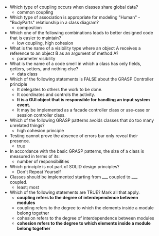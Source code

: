 - Which type of coupling occurs when classes share global data?
	- common coupling
- Which type of association is appropriate for modeling "Human" - "BodyParts" relationship in a class diagram?
	- composition
- Which one of the following combinations leads to better designed code that is easier to maintain?
	- low coupling, high cohesion
- What is the name of a visibility type where an object A receives a reference to an object B as an argument of method A?
	- parameter visibility
- What is the name of a code smell in which a class has only fields, getters, setters, and nothing else?
	- data class
- Which of the following statements is FALSE about the GRASP Controller principle
	- It delegates to others the work to be done.
	- It coordinates and controls the activity.
	- **It is a GUI object that is responsible for handling an input system event.**
	- It may be implemented as a facade controller class or use-case or session controller class.
- Which of the following GRASP patterns avoids classes that do too many unrelated things?
	- high cohesion principle
- Testing cannot prove the absence of errors bur only reveal their presence.
	- true
- In accordance with the basic GRASP patterns, the size of a class is measured in terms of its:
	- number of responsibilities
- Which principle is not part of SOLID design principles?
	- Don't Repeat Yourself
- Classes should be implemented starting from ___ coupled to ___ coupled.
	- least; most
- Which of the following statements are TRUE? Mark all that apply.
	- **coupling refers to the degree of interdependence between modules**
	- coupling refers to the degree to which the elements inside a module belong together
	- cohesion refers to the degree of interdependence between modules
	- **cohesion refers to the degree to which elements inside a module belong together**